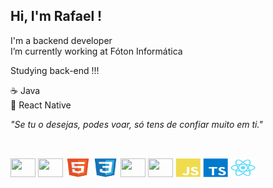 ## Hi, I'm Rafael !


I'm a backend developer<br />
I’m currently working at Fóton Informática

Studying back-end !!!

:coffee: Java<br /> 
💜 React Native<br /> 

<i>"Se tu o desejas, podes voar, só tens de confiar muito em ti."</i>

  ##
<!--
<div display="inline-block">
  <a href="https://github.com/rsimplicioo">
  <img height="180em" src="https://github-readme-stats.vercel.app/api/?username=rsimplicioo&theme=dark&hide_border=false&include_all_commits=true&count_private=false"/>
  <img height="180em" src="https://github-readme-streak-stats.herokuapp.com/?user=rsimplicioo&theme=dark&hide_border=false"/>
  <img height="180em" src="https://github-readme-stats.vercel.app/api/top-langs/?username=rsimplicioo&count_private=true&layout=compact&langs_count=7&theme=dark&include_all_commits=true&show_icons=true"/>
</div>
--> 
<div style="display: inline_block"><br>
  <!--
    <img align="center" height="30" width="40" src="https://cdn.jsdelivr.net/gh/devicons/devicon/icons/nodejs/nodejs-original.svg" />
    <img align="center" height="30" width="40" src="https://cdn.jsdelivr.net/gh/devicons/devicon/icons/nestjs/nestjs-plain.svg" />
  --> 
  <img align="center" height="30" width="40" src="https://cdn.jsdelivr.net/gh/devicons/devicon/icons/java/java-original.svg">
  <img align="center" height="30" width="40" src="https://cdn.jsdelivr.net/gh/devicons/devicon/icons/spring/spring-original.svg" />

  <img align="center" height="30" width="40" src="https://raw.githubusercontent.com/devicons/devicon/master/icons/html5/html5-original.svg">
  <img align="center" height="30" width="40" src="https://raw.githubusercontent.com/devicons/devicon/master/icons/css3/css3-original.svg">

  <img align="center" height="30" width="40" src="https://cdn.jsdelivr.net/gh/devicons/devicon/icons/swift/swift-original.svg" />
  <img align="center" height="30" width="40" src="https://cdn.jsdelivr.net/gh/devicons/devicon/icons/xcode/xcode-original.svg" />
      
  <img align="center" height="30" width="40" src="https://raw.githubusercontent.com/devicons/devicon/master/icons/javascript/javascript-plain.svg">
  <img align="center" height="30" width="40" src="https://raw.githubusercontent.com/devicons/devicon/master/icons/typescript/typescript-plain.svg">
  <img align="center" height="30" width="40" src="https://raw.githubusercontent.com/devicons/devicon/master/icons/react/react-original.svg">
  
</div> 

<!-- 
<div> 
  <a href = "mailto:simplicio.rsb@gmail.com@gmail.com"><img src="https://img.shields.io/badge/-Gmail-%23333?style=for-the-badge&logo=gmail&logoColor=white" target="_blank"></a>
  <a href="https://www.linkedin.com/in/rafael-simplicio-a6aa04ba" target="_blank"><img src="https://img.shields.io/badge/-LinkedIn-%230077B5?style=for-the-badge&logo=linkedin&logoColor=white" target="_blank"></a>
 
  ![Snake animation](https://github.com/rsimplicioo/rsimplicioo/blob/output/github-contribution-grid-snake.svg)
 
</div>
-->
